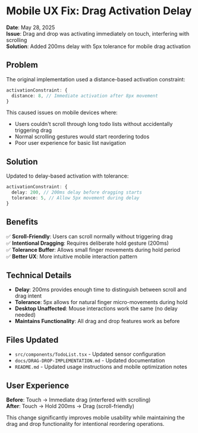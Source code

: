 # Mobile UX Fix: Drag Activation Delay

**Date**: May 28, 2025  
**Issue**: Drag and drop was activating immediately on touch, interfering with scrolling  
**Solution**: Added 200ms delay with 5px tolerance for mobile drag activation  

## Problem

The original implementation used a distance-based activation constraint:
```typescript
activationConstraint: {
  distance: 8, // Immediate activation after 8px movement
}
```

This caused issues on mobile devices where:
- Users couldn't scroll through long todo lists without accidentally triggering drag
- Normal scrolling gestures would start reordering todos
- Poor user experience for basic list navigation

## Solution

Updated to delay-based activation with tolerance:
```typescript
activationConstraint: {
  delay: 200, // 200ms delay before dragging starts
  tolerance: 5, // Allow 5px movement during delay
}
```

## Benefits

✅ **Scroll-Friendly**: Users can scroll normally without triggering drag  
✅ **Intentional Dragging**: Requires deliberate hold gesture (200ms)  
✅ **Tolerance Buffer**: Allows small finger movements during hold period  
✅ **Better UX**: More intuitive mobile interaction pattern  

## Technical Details

- **Delay**: 200ms provides enough time to distinguish between scroll and drag intent
- **Tolerance**: 5px allows for natural finger micro-movements during hold
- **Desktop Unaffected**: Mouse interactions work the same (no delay needed)
- **Maintains Functionality**: All drag and drop features work as before

## Files Updated

- `src/components/TodoList.tsx` - Updated sensor configuration
- `docs/DRAG-DROP-IMPLEMENTATION.md` - Updated documentation
- `README.md` - Updated usage instructions and mobile optimization notes

## User Experience

**Before**: Touch → Immediate drag (interfered with scrolling)  
**After**: Touch → Hold 200ms → Drag (scroll-friendly)

This change significantly improves mobile usability while maintaining the drag and drop functionality for intentional reordering operations.
